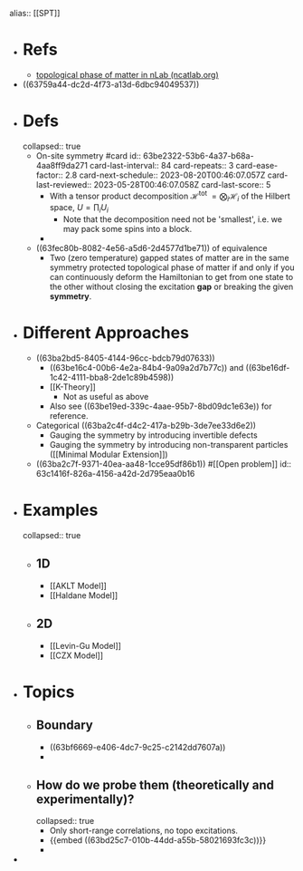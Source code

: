alias:: [[SPT]]

- # Refs
	- [topological phase of matter in nLab (ncatlab.org)](https://ncatlab.org/nlab/show/topological+phase+of+matter)
- ((63759a44-dc2d-4f73-a13d-6dbc94049537))
- # Defs
  collapsed:: true
	- On-site symmetry #card
	  id:: 63be2322-53b6-4a37-b68a-4aa8ff9da271
	  card-last-interval:: 84
	  card-repeats:: 3
	  card-ease-factor:: 2.8
	  card-next-schedule:: 2023-08-20T00:46:07.057Z
	  card-last-reviewed:: 2023-05-28T00:46:07.058Z
	  card-last-score:: 5
		- With a tensor product decomposition $\mathcal{H}^{\text {tot }}=\bigotimes_i \mathcal{H}_i$ of the Hilbert space, $U=\prod_i U_i$
			- Note that the decomposition need not be 'smallest', i.e. we may pack some spins into a block.
		-
	- ((63fec80b-8082-4e56-a5d6-2d4577d1be71)) of equivalence
		- Two (zero temperature) gapped states of matter are in the same symmetry protected topological phase of matter if and only if you can continuously deform the Hamiltonian to get from one state to the other without closing the excitation **gap** or breaking the given **symmetry**.
- # Different Approaches
	- ((63ba2bd5-8405-4144-96cc-bdcb79d07633))
		- ((63be16c4-00b6-4e2a-84b4-9a09a2d7b77c)) and ((63be16df-1c42-4111-bba8-2de1c89b4598))
		- [[K-Theory]]
			- Not as useful as above
		- Also see ((63be19ed-339c-4aae-95b7-8bd09dc1e63e)) for reference.
	- Categorical ((63ba2c4f-d4c2-417a-b29b-3de7ee33d6e2))
		- Gauging the symmetry by introducing invertible defects
		- Gauging the symmetry by introducing non-transparent particles ([[Minimal Modular Extension]])
	- ((63ba2c7f-9371-40ea-aa48-1cce95df86b1)) #[[Open problem]]
	  id:: 63c1416f-826a-4156-a42d-2d795eaa0b16
- # Examples
  collapsed:: true
	- ## 1D
		- [[AKLT Model]]
		- [[Haldane Model]]
	- ## 2D
		- [[Levin-Gu Model]]
		- [[CZX Model]]
- # Topics
	- ## Boundary
		- ((63bf6669-e406-4dc7-9c25-c2142dd7607a))
		-
	- ## How do we probe them (theoretically and experimentally)?
	  collapsed:: true
		- Only short-range correlations, no topo excitations.
		- {{embed ((63bd25c7-010b-44dd-a55b-58021693fc3c))}}
		-
-